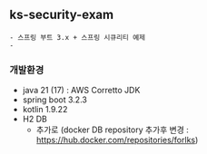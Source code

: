 ## ks-security-exam
    - 스프링 부트 3.x + 스프링 시큐리티 예제
    -

### 개발환경
- java 21 (17) : AWS Corretto JDK
- spring boot 3.2.3
- kotlin 1.9.22
- H2 DB
  - 추가로 (docker DB repository 추가후 변경 : https://hub.docker.com/repositories/forlks)
